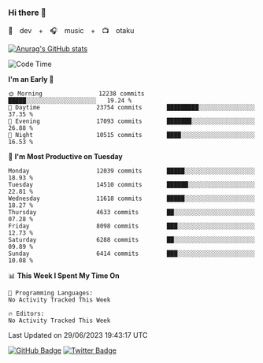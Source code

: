 ### Hi there 👋

🚀　dev　+　🎧　music　+　📺　otaku


[![Anurag's GitHub stats](https://github-readme-stats.vercel.app/api?username=koheitasaka&count_private=true&show_icons=true&theme=monokai)](https://github.com/koheitasaka/github-readme-stats)

<!--START_SECTION:waka-->
![Code Time](http://img.shields.io/badge/Code%20Time-1%2C161%20hrs%2023%20mins-blue)

**I'm an Early 🐤** 

```text
🌞 Morning                12238 commits       █████░░░░░░░░░░░░░░░░░░░░   19.24 % 
🌆 Daytime                23754 commits       █████████░░░░░░░░░░░░░░░░   37.35 % 
🌃 Evening                17093 commits       ███████░░░░░░░░░░░░░░░░░░   26.88 % 
🌙 Night                  10515 commits       ████░░░░░░░░░░░░░░░░░░░░░   16.53 % 
```
📅 **I'm Most Productive on Tuesday** 

```text
Monday                   12039 commits       █████░░░░░░░░░░░░░░░░░░░░   18.93 % 
Tuesday                  14510 commits       ██████░░░░░░░░░░░░░░░░░░░   22.81 % 
Wednesday                11618 commits       █████░░░░░░░░░░░░░░░░░░░░   18.27 % 
Thursday                 4633 commits        ██░░░░░░░░░░░░░░░░░░░░░░░   07.28 % 
Friday                   8098 commits        ███░░░░░░░░░░░░░░░░░░░░░░   12.73 % 
Saturday                 6288 commits        ██░░░░░░░░░░░░░░░░░░░░░░░   09.89 % 
Sunday                   6414 commits        ███░░░░░░░░░░░░░░░░░░░░░░   10.08 % 
```


📊 **This Week I Spent My Time On** 

```text
💬 Programming Languages: 
No Activity Tracked This Week

🔥 Editors: 
No Activity Tracked This Week
```


 Last Updated on 29/06/2023 19:43:17 UTC
<!--END_SECTION:waka-->

[![GitHub Badge](https://img.shields.io/badge/GitHub-100000?style=for-the-badge&logo=github&logoColor=white)](https://github.com/koheitasaka)
[![Twitter Badge](https://img.shields.io/badge/Twitter-1DA1F2?style=for-the-badge&logo=twitter&logoColor=white)](https://twitter.com/sleep_asleep_)
